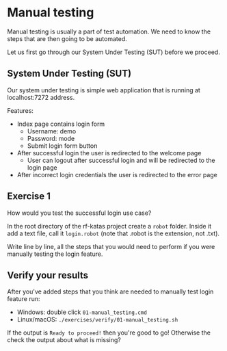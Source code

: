 # Manual testing

Manual testing is usually a part of test automation. We need to know the steps that are then going to
be automated.

Let us first go through our System Under Testing (SUT) before we proceed.

## System Under Testing (SUT)

Our system under testing is simple web application that is running at localhost:7272 address.

Features:

- Index page contains login form
  - Username: demo
  - Password: mode
  - Submit login form button
- After successful login the user is redirected to the welcome page
  - User can logout after successful login and will be redirected to the login page
- After incorrect login credentials the user is redirected to the error page

## Exercise 1

How would you test the successful login use case?

In the root directory of the rf-katas project create a `robot` folder. Inside it add a text file, call
it `login.robot` (note that .robot is the extension, not .txt).

Write line by line, all the steps that you would need to perform if you were manually testing the login feature.

## Verify your results

After you've added steps that you think are needed to manually test login feature run:

- Windows: double click `01-manual_testing.cmd`
- Linux/macOS: `./exercises/verify/01-manual_testing.sh`

If the output is `Ready to proceed!` then you're good to go! Otherwise the check the output about what is missing?
